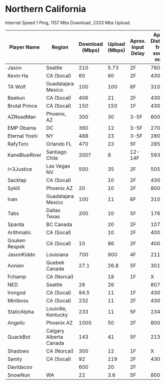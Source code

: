 # Northern California

Internet Speed
1 Ping, 1157 Mbs Download, 2333 Mbs Upload. 

| Player Name | Region | Download (Mbps) | Upload (Mbps) | Aprox. Input Delay | Aprox. Distance from source miles | 
|-|-|-|-|-|-|
| Jason | Seattle | 210 | 5.73 | 2F | 780 |  
| Kevin Ha | CA (Socal) | 60 | 60 | 2F | 430 |  
| TA Wolf | Guadalajara Mexico | 100 | 100 | 6F | 3100 |  
| Baekun | CA (Socal) | 406 | 21 | 2F | 430 |  
| Brutal Prince | CA (Socal) | 150 | 150 | 1F | 430 |  
| AZReadMan | Phoenix, AZ | 300 | 30 | 3-5F | 800 |  
| EMP Obama | DC | 360 | 12 | 3-5F | 2700 |  
| Eternal Yoshi | NY | 488 | 23 | 3-5F | 2800 |  
| RafyToro | Orlando FL | 470 | 23 | 5F | 2857 |  
| KaneBlueRiver | Santiago Chile | 200? | 8 | 12-14F | 5937 |  
| I<3Justice | Las Vegas NV | 500 | 35 | 2F | 505 |  
| Sacktap | CA (Socal) |  | 10 | 2F | 430 |  
| Sykill | Phoenix AZ | 20 | 10 | 2F | 800 |  
| Ivan | Guadalajara Mexico | 100 | 11 | 6F | 3100 |  
| Tabs | Dallas Texas | 200 | 10 | 5F | 1769 |  
| Sparda | BC Canada |  | 20 | 2F | 1076 |  
| Arithmatic | CA (Socal) |  | 10 | 2F | 400 |  
| Gouken Respek | CA (Socal) | 10 | 86 | 2F | 400 |  
| JasonKiddo | Louisiana | 700 | 900 | 4F | 2116 |  
| Aonien | Quebek Canada | 27.1 | 26.8 | 5F | 3016 |  
| Fchamp | CA (Norcal) |  | 18 | 1F | X |  
| NED | Seattle | 26 | 26 |  | 807 | 
| Irongod | CA (Socal) | 94.5 | 11 | 1F | 430 | 
| Miniboss | CA (Socal) | 232 | 11 | 2F | 430 |  
| StaticAlpha | Louiville, Kentucky | 233 | 11 | 5F | 2340 |  
| Angelic | Phoenix AZ | 1000 | 50 | 2F | 800 |  
| QuackBot | Calgary Alberta Canada | 143 | 41 | 5F | 2131 |  
| Shadows | CA (Norcal) | 300 | 12 | 1F | X |  
| Sanity | CA (Socal) | 92 | 119 | 2F | 430 | 
| Davidacoo |  | 600 | 20 | 2F |  |  
| SnowNun | WA | 22 | 3.6 | 5F | 800 |  
